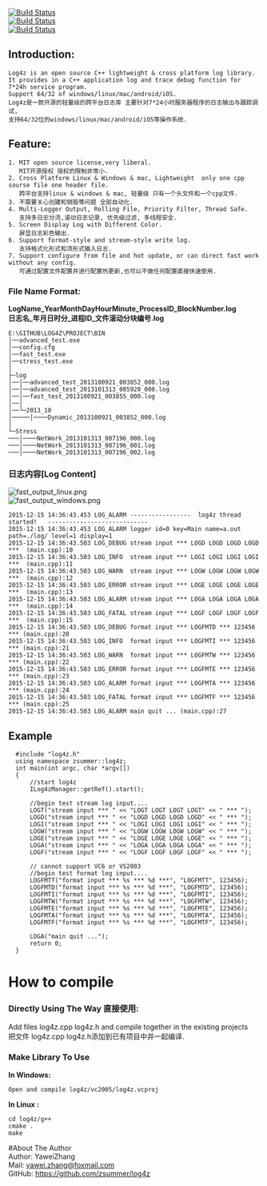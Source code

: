 [![Build Status](https://travis-ci.org/zsummer/log4z.svg?branch=master)](https://travis-ci.org/zsummer/log4z)  
[![Build Status](https://travis-ci.org/franramirez688/log4z.svg?branch=master)](https://travis-ci.org/franramirez688/log4z)  
[![Build Status](https://webapi.biicode.com/v1/badges/fenix/fenix/log4z/master)](https://www.biicode.com/fenix/log4z)   
## Introduction:  
```
Log4z is an open source C++ lightweight & cross platform log library.   
It provides in a C++ application log and trace debug function for 7*24h service program.  
Support 64/32 of windows/linux/mac/android/iOS.   
Log4z是一款开源的轻量级的跨平台日志库 主要针对7*24小时服务器程序的日志输出与跟踪调试,   
支持64/32位的windows/linux/mac/android/iOS等操作系统.  
```
## Feature:  
```
1. MIT open source license,very liberal.  
   MIT开源授权 授权的限制非常小.  
2. Cross Platform Linux & Windows & mac, Lightweight  only one cpp sourse file one header file.  
   跨平台支持linux & windows & mac, 轻量级 只有一个头文件和一个cpp文件.  
3. 不需要关心创建和销毁等问题 全部自动化.  
4. Multi-Logger Output, Rolling File, Priority Filter, Thread Safe.  
   支持多日志分流,滚动日志记录, 优先级过滤, 多线程安全.
5. Screen Display Log with Different Color.  
   屏显日志彩色输出.  
6. Support format-style and stream-style write log.  
   支持格式化形式和流形式输入日志.  
7. Support configure from file and hot update, or can direct fast work without any config.  
   可通过配置文件配置并进行配置热更新,也可以不做任何配置直接快速使用.  
```
### File Name Format:   
**LogName_YearMonthDayHourMinute_ProcessID_BlockNumber.log**  
**日志名_年月日时分_进程ID_文件滚动分块编号.log**  
  
```   
E:\GITHUB\LOG4Z\PROJECT\BIN  
│──advanced_test.exe  
│──config.cfg  
│──fast_test.exe  
│──stress_test.exe  
│  
├─log  
│──│──advanced_test_2013100921_003852_000.log  
│──│──advanced_test_2013101313_005920_000.log    
│──│──fast_test_2013100921_003855_000.log  
│──│  
│──└─2013_10  
│─────│────Dynamic_2013100921_003852_000.log  
│  
└─Stress  
───│────NetWork_2013101313_007196_000.log  
───│────NetWork_2013101313_007196_001.log  
───│────NetWork_2013101313_007196_002.log  
```  
### 日志内容[Log Content]  
![fast_output_linux.png](https://raw.github.com/zsummer/wiki-pic/master/log4z/fast_output_linux.png)  
![fast_output_windows.png](https://raw.github.com/zsummer/wiki-pic/master/log4z/fast_output_windows.png)  
```
2015-12-15 14:36:43.453 LOG_ALARM -----------------  log4z thread started!   ----------------------------
2015-12-15 14:36:43.453 LOG_ALARM logger id=0 key=Main name=a.out path=./log/ level=1 display=1
2015-12-15 14:36:43.503 LOG_DEBUG stream input *** LOGD LOGD LOGD LOGD ***  (main.cpp):10
2015-12-15 14:36:43.503 LOG_INFO  stream input *** LOGI LOGI LOGI LOGI ***  (main.cpp):11
2015-12-15 14:36:43.503 LOG_WARN  stream input *** LOGW LOGW LOGW LOGW ***  (main.cpp):12
2015-12-15 14:36:43.503 LOG_ERROR stream input *** LOGE LOGE LOGE LOGE ***  (main.cpp):13
2015-12-15 14:36:43.503 LOG_ALARM stream input *** LOGA LOGA LOGA LOGA ***  (main.cpp):14
2015-12-15 14:36:43.503 LOG_FATAL stream input *** LOGF LOGF LOGF LOGF ***  (main.cpp):15
2015-12-15 14:36:43.503 LOG_DEBUG format input *** LOGFMTD *** 123456 *** (main.cpp):20
2015-12-15 14:36:43.503 LOG_INFO  format input *** LOGFMTI *** 123456 *** (main.cpp):21
2015-12-15 14:36:43.503 LOG_WARN  format input *** LOGFMTW *** 123456 *** (main.cpp):22
2015-12-15 14:36:43.503 LOG_ERROR format input *** LOGFMTE *** 123456 *** (main.cpp):23
2015-12-15 14:36:43.503 LOG_ALARM format input *** LOGFMTA *** 123456 *** (main.cpp):24
2015-12-15 14:36:43.503 LOG_FATAL format input *** LOGFMTF *** 123456 *** (main.cpp):25
2015-12-15 14:36:43.503 LOG_ALARM main quit ... (main.cpp):27
```
## Example  
```  
  #include "log4z.h"  
  using namespace zsummer::log4z;  
  int main(int argc, char *argv[])  
  {  
      //start log4z  
      ILog4zManager::getRef().start();  
      
      //begin test stream log input....  
      LOGT("stream input *** " << "LOGT LOGT LOGT LOGT" << " *** ");  
      LOGD("stream input *** " << "LOGD LOGD LOGD LOGD" << " *** ");  
      LOGI("stream input *** " << "LOGI LOGI LOGI LOGI" << " *** ");  
      LOGW("stream input *** " << "LOGW LOGW LOGW LOGW" << " *** ");  
      LOGE("stream input *** " << "LOGE LOGE LOGE LOGE" << " *** ");  
      LOGA("stream input *** " << "LOGA LOGA LOGA LOGA" << " *** ");  
      LOGF("stream input *** " << "LOGF LOGF LOGF LOGF" << " *** ");  
  
      // cannot support VC6 or VS2003  
      //begin test format log input....  
      LOGFMTT("format input *** %s *** %d ***", "LOGFMTT", 123456);  
      LOGFMTD("format input *** %s *** %d ***", "LOGFMTD", 123456);  
      LOGFMTI("format input *** %s *** %d ***", "LOGFMTI", 123456);  
      LOGFMTW("format input *** %s *** %d ***", "LOGFMTW", 123456);  
      LOGFMTE("format input *** %s *** %d ***", "LOGFMTE", 123456);  
      LOGFMTA("format input *** %s *** %d ***", "LOGFMTA", 123456);  
      LOGFMTF("format input *** %s *** %d ***", "LOGFMTF", 123456);  
  
      LOGA("main quit ...");  
      return 0;  
  }  
```  

# How to compile  
### Directly Using The Way 直接使用:    
Add files log4z.cpp log4z.h and compile together in the existing projects  
把文件 log4z.cpp log4z.h添加到已有项目中并一起编译.  
### Make Library To Use   
**In Windows:**  
```
Open and compile log4z/vc2005/log4z.vcproj
```  
**In Linux :**   
```
cd log4z/g++   
cmake .   
make   
```  
#About The Author  
Author: YaweiZhang  
Mail: yawei.zhang@foxmail.com  
GitHub: https://github.com/zsummer/log4z  
